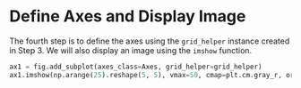 # Define Axes and Display Image

The fourth step is to define the axes using the `grid_helper` instance created in Step 3. We will also display an image using the `imshow` function.

```python
ax1 = fig.add_subplot(axes_class=Axes, grid_helper=grid_helper)
ax1.imshow(np.arange(25).reshape(5, 5), vmax=50, cmap=plt.cm.gray_r, origin="lower")
```
